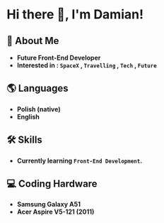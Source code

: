 
# Hi there 👋, I'm Damian!

## 🚀 About Me
- **Future Front-End Developer**
- **Interested in : `SpaceX` , `Travelling` , `Tech` , `Future`**

## 🌎 Languages
- **Polish (native)**
- **English**

## 🛠 Skills
- **Currently learning `Front-End Development`.**

## 💻 Coding Hardware
- **Samsung Galaxy A51**
- **Acer Aspire V5-121 (2011)**

